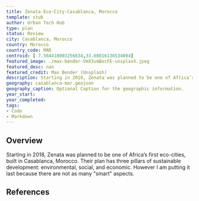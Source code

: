 ```yaml
---
title: Zenata Eco-City-Casablanca, Morocco 
template: stub
author: Urban Tech Hub
type: plan
status: Review
city: Casablanca, Morocco 
country: Morocco
country_code: MAR
centroid: [-7.564418003256634,33.60816136534004]
featured_image: ./max-bender-VmX3vmBecFE-unsplash.jpeg
featured_desc: nan
featured_credit: Max Bender (Unsplash)
description: Starting in 2018, Zenata was planned to be one of Africa’s first eco-cities, built in Casablanca, Morocco. Their plan has three pillars of sustainable development – environmental, social, and economic. However I am putting it last because there are not as many "smart" aspects.
geography: casablanca-mar.geojson
geography_caption: Optional Caption for the geographic information.
year_start:
year_completed:
tags:
- Code
- Markdown
---
```


## Overview

Starting in 2018, Zenata was planned to be one of Africa’s first eco-cities, built in Casablanca, Morocco. Their plan has three pillars of sustainable development: environmental, social, and economic. However I am putting it last because there are not as many "smart" aspects.

## References
